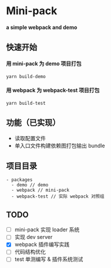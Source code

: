 # Mini-pack

**a simple webpack and demo**

## 快速开始

#### 用 mini-pack 为 demo 项目打包

```shell
yarn build-demo
```

#### 用 webpack 为 webpack-test 项目打包

```shell
yarn build-test
```

## 功能（已实现）

- 读取配置文件
- 单入口文件构建依赖图打包输出 bundle

## 项目目录

```
- packages
  - demo // demo
  - webpack // mini-pack
  - webpack-test // 实际 webpack 对照组
```

## TODO

- [ ] mini-pack 实现 loader 系统
- [ ] 实现 dev server
- [x] webpack 插件编写实践
- [ ] 代码结构优化
- [ ] test 单测编写 & 插件系统测试
